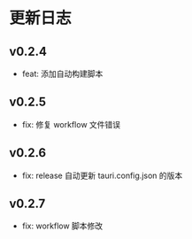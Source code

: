 # 更新日志

## v0.2.4

- feat: 添加自动构建脚本

## v0.2.5

- fix: 修复 workflow 文件错误

## v0.2.6

- fix: release 自动更新 tauri.config.json 的版本

## v0.2.7

- fix: workflow 脚本修改